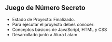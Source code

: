 ## Juego de Número Secreto
  - Estado de Proyecto: Finalizado.
  - Para ejecutar el proyecto debes conocer:
  - Conceptos básicos de JavaScript, HTML y CSS
  - Desarrollado junto a Alura Latam
